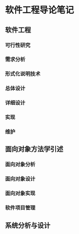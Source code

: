 # 软件工程导论笔记

## 软件工程



### 可行性研究



### 需求分析



### 形式化说明技术



### 总体设计



### 详细设计



### 实现



### 维护



## 面向对象方法学引述



### 面向对象分析



### 面向对象设计



### 面向对象实现



### 软件项目管理



## 系统分析与设计





